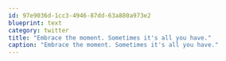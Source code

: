 ```yaml
---
id: 97e9036d-1cc3-4946-87dd-63a880a973e2
blueprint: text
category: twitter
title: "Embrace the moment. Sometimes it's all you have."
caption: "Embrace the moment. Sometimes it's all you have."
---
```

